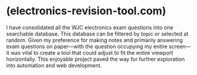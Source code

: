 # (electronics-revision-tool.com)
I have consolidated all the WJC electronics exam questions into one searchable database. This database can be filtered by topic or selected at random. Given my preference for making notes and primarily answering exam questions on paper—with the question occupying my entire screen—it was vital to create a tool that could adjust to fit the entire viewport horizontally. This enjoyable project paved the way for further exploration into automation and web development.
